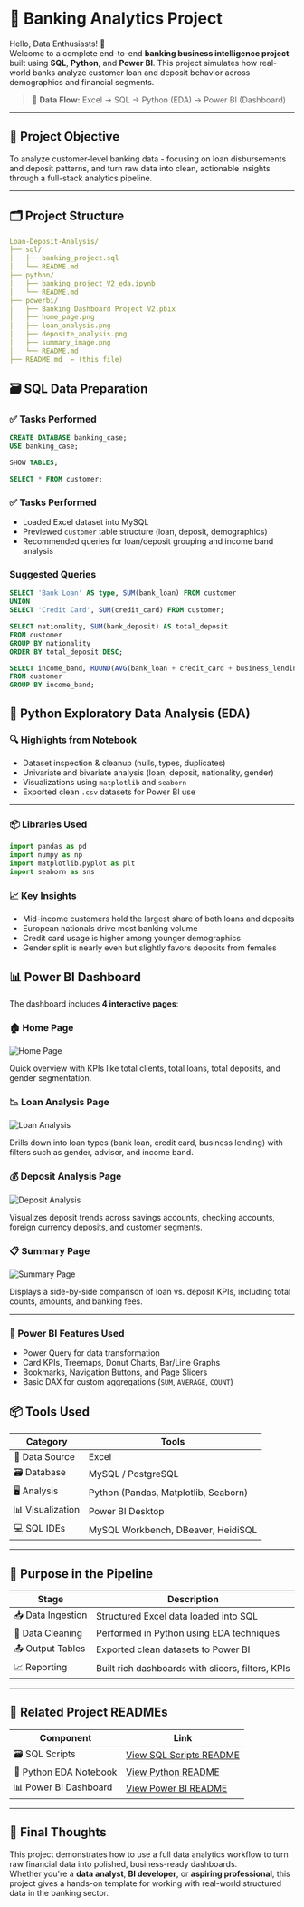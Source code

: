 # 💼 Banking Analytics Project

Hello, Data Enthusiasts! 👋  
Welcome to a complete end-to-end **banking business intelligence project** built using **SQL**, **Python**, and **Power BI**. This project simulates how real-world banks analyze customer loan and deposit behavior across demographics and financial segments.

> 🔄 **Data Flow:** Excel → SQL → Python (EDA) → Power BI (Dashboard)

---

## 🎯 Project Objective

To analyze customer-level banking data - focusing on loan disbursements and deposit patterns, and turn raw data into clean, actionable insights through a full-stack analytics pipeline.

---

## 🗂️ Project Structure

```yaml
Loan-Deposit-Analysis/
├── sql/
│   ├── banking_project.sql
│   └── README.md
├── python/
│   ├── banking_project_V2_eda.ipynb
│   └── README.md
├── powerbi/
│   ├── Banking Dashboard Project V2.pbix
│   ├── home_page.png
│   ├── loan_analysis.png
│   ├── deposite_analysis.png
│   ├── summary_image.png
│   └── README.md
├── README.md  ← (this file)
```
## 🗃️ SQL Data Preparation

### ✅ Tasks Performed

```sql
CREATE DATABASE banking_case;
USE banking_case;

SHOW TABLES;

SELECT * FROM customer;
```
### ✅ Tasks Performed

- Loaded Excel dataset into MySQL  
- Previewed `customer` table structure (loan, deposit, demographics)  
- Recommended queries for loan/deposit grouping and income band analysis
### Suggested Queries 
```sql
SELECT 'Bank Loan' AS type, SUM(bank_loan) FROM customer
UNION
SELECT 'Credit Card', SUM(credit_card) FROM customer;

SELECT nationality, SUM(bank_deposit) AS total_deposit
FROM customer 
GROUP BY nationality 
ORDER BY total_deposit DESC;

SELECT income_band, ROUND(AVG(bank_loan + credit_card + business_lending), 2) AS avg_loan
FROM customer 
GROUP BY income_band;

```

## 🐍 Python Exploratory Data Analysis (EDA)

### 🔍 Highlights from Notebook

- Dataset inspection & cleanup (nulls, types, duplicates)  
- Univariate and bivariate analysis (loan, deposit, nationality, gender)  
- Visualizations using `matplotlib` and `seaborn`  
- Exported clean `.csv` datasets for Power BI use  

---

### 📦 Libraries Used

```python
import pandas as pd
import numpy as np
import matplotlib.pyplot as plt
import seaborn as sns
```

### 📈 Key Insights

- Mid-income customers hold the largest share of both loans and deposits  
- European nationals drive most banking volume  
- Credit card usage is higher among younger demographics  
- Gender split is nearly even but slightly favors deposits from females  

## 📊 Power BI Dashboard

The dashboard includes **4 interactive pages**:

### 🏠 Home Page
![Home Page](/Dashboard%20Images/home_page.png)

Quick overview with KPIs like total clients, total loans, total deposits, and gender segmentation.

### 📉 Loan Analysis Page
![Loan Analysis](/Dashboard%20Images/loan_analysis.png)

Drills down into loan types (bank loan, credit card, business lending) with filters such as gender, advisor, and income band.

### 💰 Deposit Analysis Page
![Deposit Analysis](/Dashboard%20Images/deposite_analysis.png)

Visualizes deposit trends across savings accounts, checking accounts, foreign currency deposits, and customer segments.

### 📋 Summary Page
![Summary Page](/Dashboard%20Images/summary_image.png)

Displays a side-by-side comparison of loan vs. deposit KPIs, including total counts, amounts, and banking fees.

---

### 🔧 Power BI Features Used

- Power Query for data transformation  
- Card KPIs, Treemaps, Donut Charts, Bar/Line Graphs  
- Bookmarks, Navigation Buttons, and Page Slicers  
- Basic DAX for custom aggregations (`SUM`, `AVERAGE`, `COUNT`)

## 📦 Tools Used

| Category        | Tools                                  |
|----------------|-----------------------------------------|
| 📁 Data Source   | Excel                                   |
| 🗃️ Database       | MySQL / PostgreSQL                      |
| 🖥️ Analysis       | Python (Pandas, Matplotlib, Seaborn)    |
| 📊 Visualization  | Power BI Desktop                        |
| 💻 SQL IDEs       | MySQL Workbench, DBeaver, HeidiSQL      |

---

## 🧠 Purpose in the Pipeline

| Stage               | Description                                                |
|---------------------|------------------------------------------------------------|
| 📥 Data Ingestion    | Structured Excel data loaded into SQL                      |
| 🔎 Data Cleaning     | Performed in Python using EDA techniques                   |
| 📤 Output Tables     | Exported clean datasets to Power BI                        |
| 📈 Reporting         | Built rich dashboards with slicers, filters, KPIs          |

---

## 🧭 Related Project READMEs

| Component              | Link                |
|------------------------|---------------------|
| 🗃️ SQL Scripts          | [View SQL Scripts README](/Sql/README.MD) |        |
| 🐍 Python EDA Notebook  | [View Python README](/Python%20EDA/README.MD) |      |
| 📊 Power BI Dashboard   | [View Power BI README](/Power%20BI/README.MD) |  |
 
---

## 🚀 Final Thoughts

This project demonstrates how to use a full data analytics workflow to turn raw financial data into polished, business-ready dashboards.  
Whether you're a **data analyst**, **BI developer**, or **aspiring professional**, this project gives a hands-on template for working with real-world structured data in the banking sector.
